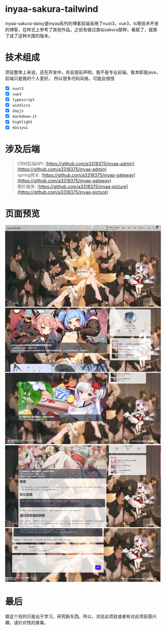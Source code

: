 # inyaa-sakura-tailwind

inyaa-sakura-daisy是inyaa系列的博客前端采用了nuxt3，vue3，ts等技术开发的博客，在样式上参考了其他作品，之前有做过类似sakura那种，看腻了，就换了成了这种大图的版本。


# 技术组成

项目整体上来说，还在开发中，并且提前声明，我不是专业前端，我本职是java，前端只是我的个人爱好。
所以很多代码风格，可能会很怪

* [x] `nuxt3`
* [x] `vue3`
* [x] `typescript`
* [x] `windicss`
* [x] `dayjs`
* [x] `markdown-it`
* [x] `highlight`
* [x] `daisyui`

# 涉及后端

> CRM后端API: [https://github.com/a3318375/inyaa-admin](https://github.com/a3318375/inyaa-admin)<br/>
> spring网关: [https://github.com/a3318375/inyaa-gateway](https://github.com/a3318375/inyaa-gateway)<br/>
> 图片服务: [https://github.com/a3318375/inyaa-picture](https://github.com/a3318375/inyaa-picture)

# 页面预览

![输入图片说明](https://github.com/a3318375/github-img/blob/main/daisy_1.png)
![输入图片说明](https://github.com/a3318375/github-img/blob/main/daisy_2.png)
![输入图片说明](https://github.com/a3318375/github-img/blob/main/daisy_3.png)
![输入图片说明](https://github.com/a3318375/github-img/blob/main/daisy_4.png)
![输入图片说明](https://github.com/a3318375/github-img/blob/main/daisy_5.png)

# 最后

做这个目的只是出于学习，研究新东西。所以，浏览此项目或者有对此项目感兴趣，请针对性的查看。
